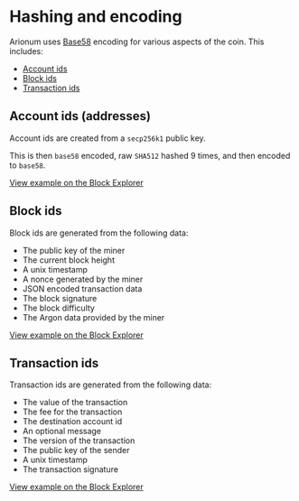 # Hashing and encoding

Arionum uses [Base58](https://wikipedia.org/wiki/Base58) encoding for various aspects of the coin. This includes:

- [Account ids](#account-ids-addresses)
- [Block ids](#block-ids)
- [Transaction ids](transaction-ids)

## Account ids (addresses)

Account ids are created from a `secp256k1` public key.

This is then `base58` encoded, raw `SHA512` hashed 9 times, and then encoded to `base58`.

[View example on the Block Explorer](https://arionum.info/account/51sJ4LbdKzhyGy4zJGqodNLse9n9JsVT2rdeH92w7cf3qQuSDJupvjbUT1UBr7r1SCUAXG97saxn7jt2edKb4v4J)

## Block ids

Block ids are generated from the following data:

- The public key of the miner
- The current block height
- A unix timestamp
- A nonce generated by the miner
- JSON encoded transaction data
- The block signature
- The block difficulty
- The Argon data provided by the miner

[View example on the Block Explorer](https://arionum.info/block/26rVrJ79WZCvPaz9LijthyxvNp5RkG8XbwSBonUrJEJ87N5EDVWuSMRS5qijarmYv5dJP17UMMV4GMFRXwR1CaFu)

## Transaction ids

Transaction ids are generated from the following data:

- The value of the transaction
- The fee for the transaction
- The destination account id
- An optional message
- The version of the transaction
- The public key of the sender
- A unix timestamp
- The transaction signature

[View example on the Block Explorer](https://arionum.info/transaction/4VWFujTbyoKbMeKKUb3yF8cdd4Z8mPFD17Kk8vHGRFPb8UaBiBXB5SYxAATYmAs4YNoHunuTcQYEUpxWRqL9EAYF)
